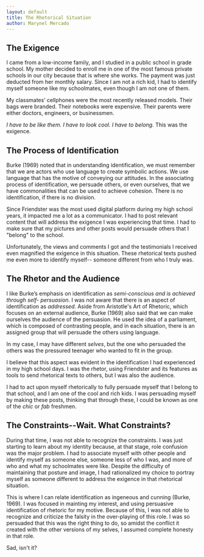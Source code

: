 ```yaml
---
layout: default
title: The Rhetorical Situation
author: Marynel Mercado
---
```

## The Exigence

I came from a low-income family, and I studied in a public school in grade school. My mother decided to enroll me in one of the most famous private schools in our city because that is where she works. The payment was just deducted from her monthly salary. Since I am not a rich kid, I had to identify myself someone like my schoolmates, even though I am not one of them. 

My classmates’ cellphones were the most recently released models. Their bags were branded. Their notebooks were expensive. Their parents were either doctors, engineers, or businessmen.

*I have to be like them.*
*I have to look cool.*
*I have to belong.*
This was the exigence.

## The Process of Identification

Burke (1969) noted that in understanding identification, we must remember that we are actors who use language to create symbolic actions. We use language that has the motive of conveying our attitudes. In the associating process of identification, we persuade others, or even ourselves, that we have commonalities that can be used to achieve cohesion. There is no identification, if there is no division.

Since Friendster was the most used digital platform during my high school years, it impacted me a lot as a communicator. I had to post relevant content that will address the exigence I was experiencing that time. I had to make sure that my pictures and other posts would persuade others that I "belong" to the school. 

Unfortunately, the views and comments I got and the testimonials I received even magnified the exigence in this situation.  These rhetorical texts pushed me even more to identify myself-- someone different from who I truly was.
          
## The Rhetor and the Audience

I like Burke’s emphasis on identification as *semi-conscious and is achieved through self- persuasion*. I was not aware that there is an aspect of identification as *addressed*.
Aside from Aristotle's Art of Rhetoric, which focuses on an external audience, Burke (1969) also said that we can make ourselves the audience of the persuasion. 
He used the idea of a parliament, which is composed of contrasting people, and in each situation, there is an assigned group that will persuade the others using language. 

In my case, I may have different *selves*, but the one who persuaded the others was the pressured teenager who wanted to fit in the group. 

I believe that this aspect was evident in the identification I had experienced in my high school days. I was the rhetor, using Friendster and its features as tools to send rhetorical texts to others, but I was also the audience. 

I had to act upon myself rhetorically to fully persuade myself that I belong to that school, and I am one of the cool and rich kids. I was persuading myself by making these posts, thinking that through these, I could be known as one of the *chic* or *fab* freshmen. 


## The Constraints--Wait. What Constraints?

During that time, I was not able to recognize the constraints. I was just starting to learn about my identity because, at that stage, role confusion was the major problem. I had to associate myself with other people and identify myself as someone else, someone less of who I was, and more of who and what my schoolmates were like. Despite the difficulty of maintaining that posture and image, I had rationalized my choice to portray myself as someone different to address the exigence in that rhetorical situation. 

This is where I can relate identification as ingeneous and cunning (Burke, 1969). I was focused in mainting my interest, and using persuasive identification of rhetoric for my motive. Because of this, I was not able to recognize and criticize the falsity in the over-playing of this role. I was so persuaded that this was the right thing to do, so amidst the conflict it created with the other versions of my selves, I assumed complete honesty in that role.

Sad, isn't it?

